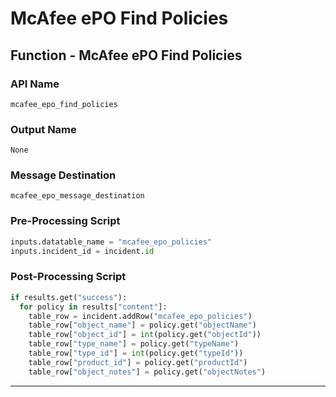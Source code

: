 <!--
    DO NOT MANUALLY EDIT THIS FILE
    THIS FILE IS AUTOMATICALLY GENERATED WITH resilient-sdk codegen
-->

# McAfee ePO Find Policies

## Function - McAfee ePO Find Policies

### API Name
`mcafee_epo_find_policies`

### Output Name
`None`

### Message Destination
`mcafee_epo_message_destination`

### Pre-Processing Script
```python
inputs.datatable_name = "mcafee_epo_policies"
inputs.incident_id = incident.id
```

### Post-Processing Script
```python
if results.get("success"):
  for policy in results["content"]:
    table_row = incident.addRow("mcafee_epo_policies")
    table_row["object_name"] = policy.get("objectName")
    table_row["object_id"] = int(policy.get("objectId"))
    table_row["type_name"] = policy.get("typeName")
    table_row["type_id"] = int(policy.get("typeId"))
    table_row["product_id"] = policy.get("productId")
    table_row["object_notes"] = policy.get("objectNotes")
```

---

